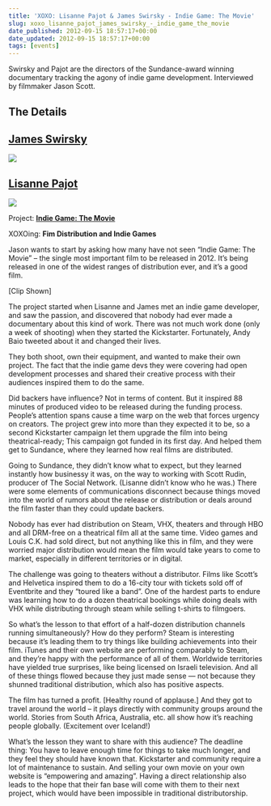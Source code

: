 ```yaml
---
title: 'XOXO: Lisanne Pajot & James Swirsky - Indie Game: The Movie'
slug: xoxo_lisanne_pajot_james_swirsky_-_indie_game_the_movie
date_published: 2012-09-15 18:57:17+00:00
date_updated: 2012-09-15 18:57:17+00:00
tags: [events]
---
```

Swirsky and Pajot are the directors of the Sundance-award winning documentary tracking the agony of indie game development. Interviewed by filmmaker Jason Scott.

## The Details

## [James Swirsky](https://twitter.com/jamesswirsky)

![](/images/IndieGameTheMovieNewVimeo_normal.png)

## [Lisanne Pajot](https://twitter.com/lisannepajot)

![](/images/RedCarpet_2_normal.jpg)

Project: **[Indie Game: The Movie](http://indiegamethemovie.com/)**

XOXOing: **Fim Distribution and Indie Games**

Jason wants to start by asking how many have not seen “Indie Game: The Movie” – the single most important film to be released in 2012. It’s being released in one of the widest ranges of distribution ever, and it’s a good film.  

[Clip Shown]  

The project started when Lisanne and James met an indie game developer, and saw the passion, and discovered that nobody had ever made a documentary about this kind of work. There was not much work done (only a week of shooting) when they started the Kickstarter. Fortunately, Andy Baio tweeted about it and changed their lives.  

They both shoot, own their equipment, and wanted to make their own project. The fact that the indie game devs they were covering had open development processes and shared their creative process with their audiences inspired them to do the same.  

Did backers have influence? Not in terms of content. But it inspired 88 minutes of produced video to be released during the funding process. People’s attention spans cause a time warp on the web that forces urgency on creators. The project grew into more than they expected it to be, so a second Kickstarter campaign let them upgrade the film into being theatrical-ready; This campaign got funded in its first day. And helped them get to Sundance, where they learned how real films are distributed.  

Going to Sundance, they didn’t know what to expect, but they learned instantly how businessy it was, on the way to working with Scott Rudin, producer of The Social Network. (Lisanne didn’t know who he was.) There were some elements of communications disconnect because things moved into the world of rumors about the release or distribution or deals around the film faster than they could update backers.  

Nobody has ever had distribution on Steam, VHX, theaters and through HBO and all DRM-free on a theatrical film all at the same time. Video games and Louis C.K. had sold direct, but not anything like this in film, and they were worried major distribution would mean the film would take years to come to market, especially in different territories or in digital.  

The challenge was going to theaters without a distributor. Films like Scott’s and Helvetica inspired them to do a 16-city tour with tickets sold off of Eventbrite and they “toured like a band”. One of the hardest parts to endure was learning how to do a dozen theatrical bookings while doing deals with VHX while distributing through steam while selling t-shirts to filmgoers.  

So what’s the lesson to that effort of a half-dozen distribution channels running simultaneously? How do they perform? Steam is interesting because it’s leading them to try things like building achievements into their film. iTunes and their own website are performing comparably to Steam, and they’re happy with the performance of all of them. Worldwide territories have yielded true surprises, like being licensed on Israeli television. And all of these things flowed because they just made sense — not because they shunned traditional distribution, which also has positive aspects.  

The film has turned a profit. [Healthy round of applause.] And they got to travel around the world – it plays directly with community groups around the world. Stories from South Africa, Australia, etc. all show how it’s reaching people globally. (Excitement over Iceland!)  

What’s the lesson they want to share with this audience? The deadline thing: You have to leave enough time for things to take much longer, and they feel they should have known that. Kickstarter and community require a lot of maintenance to sustain. And selling your own movie on your own website is “empowering and amazing”. Having a direct relationship also leads to the hope that their fan base will come with them to their next project, which would have been impossible in traditional distributorship.
